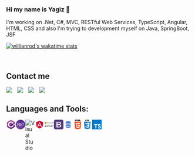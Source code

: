 ### Hi my name is Yagiz 👋
I'm working on .Net, C#, MVC, RESTful Web Services, TypeScript, Angular, HTML, CSS and also I'm trying to development myself on Java, SpringBoot, JSF

[![willianrod's wakatime stats](https://github-readme-stats.vercel.app/api/wakatime?username=myagiz)](https://github.com/anuraghazra/github-readme-stats)


<br />

## Contact me
<p>
  <a href="mailto:myagiz24@gmail.com"><img width="30px" align="left" src="https://cdn.jsdelivr.net/npm/simple-icons@v3/icons/gmail.svg" /></a>
  <a href="https://www.linkedin.com/in/muhammet-yagiz/"><img width="30px" align="left" src="https://cdn.jsdelivr.net/npm/simple-icons@v3/icons/linkedin.svg" /></a>
  <a href="https://www.instagram.com/myagizzz/"><img width="30px" align="left" src="https://cdn.jsdelivr.net/npm/simple-icons@v3/icons/instagram.svg" /></a>
  <a href="https://stackoverflow.com/users/13434069/yagiz"><img width="30px" align="left" src="https://cdn.jsdelivr.net/npm/simple-icons@v3/icons/stackoverflow.svg" /></a>
</p>

<br />

## Languages and Tools:
<p>
<img align="left" alt="C#" width="26px" src="https://raw.githubusercontent.com/devicons/devicon/master/icons//csharp/csharp-original.svg" />
<img align="left" alt=".NET" width="26px" src="https://raw.githubusercontent.com/github/explore/93d8a67084f94b2a444e510199a6e7622e5b09a3/topics/dotnet/dotnet.png" />
<img align="left" alt="Visual Studio" width="26px" src="https://www.dusuncesiz.net/wp-content/uploads/2013/11/Visual_Studio_2012.png" />
<img align="left" alt="ANGULAR" width="26px" src="https://raw.githubusercontent.com/github/explore/80688e429a7d4ef2fca1e82350fe8e3517d3494d/topics/angular/angular.png" />
<img align="left" alt="ASPNET" width="26px" src="https://raw.githubusercontent.com/github/explore/80688e429a7d4ef2fca1e82350fe8e3517d3494d/topics/aspnet/aspnet.png " />
<img align="left" alt="BOOTSTRAP" width="26px" src="https://raw.githubusercontent.com/github/explore/80688e429a7d4ef2fca1e82350fe8e3517d3494d/topics/bootstrap/bootstrap.png" />
<img align="left" alt="SQL" width="26px" src="https://raw.githubusercontent.com/github/explore/80688e429a7d4ef2fca1e82350fe8e3517d3494d/topics/sql/sql.png" />
<img align="left" alt="HTML5" width="26px" src="https://raw.githubusercontent.com/github/explore/80688e429a7d4ef2fca1e82350fe8e3517d3494d/topics/html/html.png" />
<img align="left" alt="CSS" width="26px" src="https://raw.githubusercontent.com/devicons/devicon/master/icons/css3/css3-original-wordmark.svg" />
<img align="left" alt="TYPESCRİPT" width="26px" src="https://raw.githubusercontent.com/github/explore/80688e429a7d4ef2fca1e82350fe8e3517d3494d/topics/typescript/typescript.png" />
</p>



